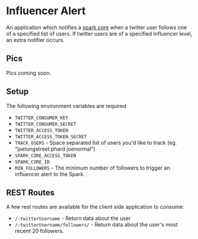 # Influencer Alert
An application which notifies a [spark core](http://spark.io) when a twitter user follows one of a specified list of users. If twitter users are of a specified influencer level, an extra notifier occurs.


## Pics
Pics coming soon.


## Setup
The following environment variables are required
* `TWITTER_CONSUMER_KEY`
* `TWITTER_CONSUMER_SECRET`
* `TWITTER_ACCESS_TOKEN`
* `TWITTER_ACCESS_TOKEN_SECRET`
* `TRACK_USERS` - Space separated list of users you'd like to track (eg. "joelongstreet phard joenormal")
* `SPARK_CORE_ACCESS_TOKEN`
* `SPARK_CORE_ID`
* `MIN_FOLLOWERS` - The minimum number of followers to trigger an influencer alert to the Spark.


## REST Routes
A few rest routes are available for the client side application to consume:

* `/:twitterUsername` - Return data about the user
* `/:twitterUsername/followers/` - Return data about the user's most recent 20 followers.
